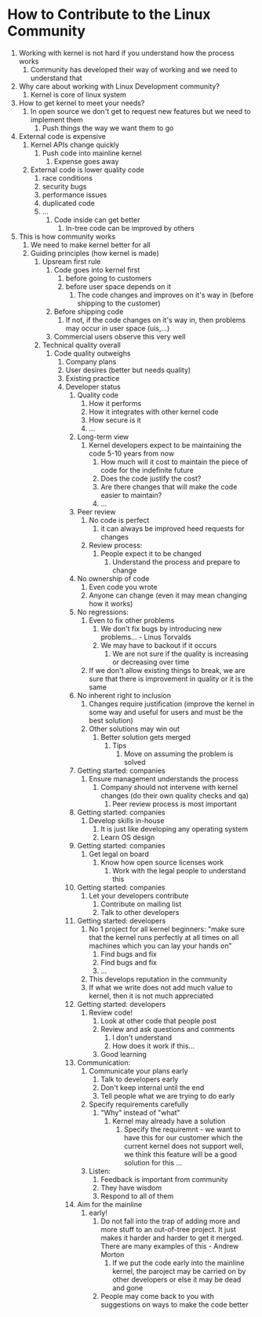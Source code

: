 # How to Contribute to the Linux Community #
1. Working with kernel is not hard if you understand how the process works
	1. Community has developed their way of working and we need to understand that
2. Why care about working with Linux Development community?
	1. Kernel is core of linux system
3. How to get kernel to meet your needs?
	1. In open source we don't get to request new features but we need to implement them
		1. Push things the way we want them to go
4. External code is expensive
	1. Kernel APIs change quickly
		1. Push code into mainline kernel
			1. Expense goes away
	2. External code is lower quality code
		1. race conditions
		2. security bugs
		3. performance issues
		4. duplicated code
		5. ...
			1. Code inside can get better
				1. In-tree code can be improved by others
5. This is how community works
	1. We need to make kernel better for all
	2. Guiding principles (how kernel is made)
		1. Upsream first rule
			1. Code goes into kernel first
				1. before going to customers
				2. before user space depends on it
					1. The code changes and improves on it's way in (before shipping to the customer)
			2. Before shipping code
				1. If not, if the code changes on it's way in, then problems may occur in user space (uis,...)
			3. Commercial users observe this very well
		2. Technical quality overall
			1. Code quality outweighs
				1. Company plans
				2. User desires (better but needs quality)
				3. Existing practice
				4. Developer status
					1. Quality code
						1. How it performs
						2. How it integrates with other kernel code
						3. How secure is it
						4. ...
					2. Long-term view
						1. Kernel developers expect to be maintaining the code 5-10 years from now
							1. How much will it cost to maintain the piece of code for the indefinite future
							2. Does the code justify the cost?
							3. Are there changes that will make the code easier to maintain?
							4. ...
					3. Peer review
						1. No code is perfect
							1. it can always be improved heed requests for changes
						2. Review process:
							1. People expect it to be changed
								1. Understand the process and prepare to change
					4. No ownership of code
						1. Even code you wrote
						2. Anyone can change (even it may mean changing how it works)
					5. No regressions:
						1. Even to fix other problems
							1. We don't fix bugs by introducing new problems... - Linus Torvalds
							2. We may have to backout if it occurs
								1. We are not sure if the quality is increasing or decreasing over time
						2. If we don't allow existing things to break, we are sure that there is improvement in quality or it is the same
					6. No inherent right to inclusion
						1. Changes require justification (improve the kernel in some way and useful for users and must be the best solution)
						2. Other solutions may win out
							1. Better solution gets merged
								1. Tips
									1. Move on assuming the problem is solved
					7. Getting started: companies
						1. Ensure management understands the process
							1. Company should not intervene with kernel changes (do their own quality checks and qa)
								1. Peer review process is most important
					8. Getting started: companies
						1. Develop skills in-house
							1. It is just like developing any operating system
							2. Learn OS design
					9. Getting started: companies
						1. Get legal on board
							1. Know how open source licenses work
								1. Work with the legal people to understand this
					10. Getting started: companies
						1. Let your developers contribute
							1. Contribute on mailing list
							2. Talk to other developers
					11. Getting started: developers
						1. No 1 project for all kernel beginners: "make sure that the kernel runs perfectly at all times on all machines which you can lay your hands on"
							1. Find bugs and fix
							2. Find bugs and fix
							3. ...
						2. This develops reputation in the community
						3. If what we write does not add much value to kernel, then it is not much appreciated
					12. Getting started: developers
						1. Review code!
							1. Look at other code that people post
							2. Review and ask questions and comments
								1. I don't understand
								2. How does it work if this...
							3. Good learning
					13. Communication:
						1. Communicate your plans early
							1. Talk to developers early
							2. Don't keep internal until the end
							3. Tell people what we are trying to do early
						2. Specify requirements carefully
							1. "Why" instead of "what"
								1. Kernel may already have a solution
									1. Specify the requiremnt - we want to have this for our customer which the current kernel does not support well, we think this feature will be a good solution for this ...
						3. Listen:
							1. Feedback is important from community
							2. They have wisdom
							3. Respond to all of them
					14. Aim for the mainline
						1. early!
							1. Do not fall into the trap of adding more and more stuff to an out-of-tree project. It just makes it harder and harder to get it merged. There are many examples of this - Andrew Morton
								1. If we put the code early into the mainline kernel, the paroject may be carried on by other developers or else it may be dead and gone
							2. People may come back to you with suggestions on ways to make the code better